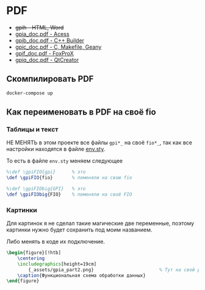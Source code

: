 # PDF

- ~~gpih - HTML, Word~~
- [gpia_doc.pdf - Acess](https://github.com/Pavel-Innokentevich-Galanin/gpi_npo5/blob/pdf/gpia_doc.pdf)
- [gpib_doc.pdf - C++ Builder](https://github.com/Pavel-Innokentevich-Galanin/gpi_npo5/blob/pdf/gpib_doc.pdf)
- [gpic_doc.pdf - C, Makefile, Geany](https://github.com/Pavel-Innokentevich-Galanin/gpi_npo5/blob/pdf/gpic_doc.pdf)
- [gpif_doc.pdf - FoxProX](https://github.com/Pavel-Innokentevich-Galanin/gpi_npo5/blob/pdf/gpif_doc.pdf)
- [gpiq_doc.pdf - QtCreator](https://github.com/Pavel-Innokentevich-Galanin/gpi_npo5/blob/pdf/gpiq_doc.pdf)

## Скомпилировать PDF

```bash
docker-compose up
```

## Как переименовать в PDF на своё fio

### Таблицы и текст

НЕ МЕНЯТЬ в этом проекте все файлы `gpi*_` на своё `fio*_`,
так как все настройки находятся в файле [env.sty](env.sty).

То есть в файле `env.sty` меняем следующее

```latex
%\def \gpiFIO{gpi}      % это
\def \gpiFIO{fio}       % поменяли на свою fio
```

```latex
%\def \gpiFIObig{GPI}   % это
\def \gpiFIObig{FIO}    % поменяли на своё FIO
```

### Картинки

Для картинок я не сделал такие магические две переменные, поэтому картинки нужно будет сохранить под моим названием.

Либо менять в коде их подключение.

```latex
\begin{figure}[!htb]
    \centering
    \includegraphics[height=19cm]
        {_assets/gpia_part2.png}                        % Тут на свой path
    \caption{Функциональная схема обработки данных}
\end{figure}
```
